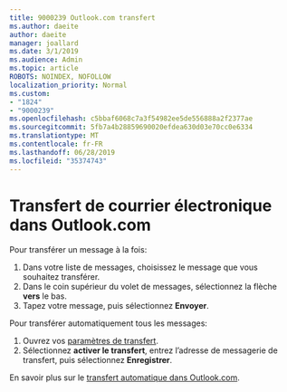 ```yaml
---
title: 9000239 Outlook.com transfert
ms.author: daeite
author: daeite
manager: joallard
ms.date: 3/1/2019
ms.audience: Admin
ms.topic: article
ROBOTS: NOINDEX, NOFOLLOW
localization_priority: Normal
ms.custom:
- "1824"
- "9000239"
ms.openlocfilehash: c5bbaf6068c7a3f54982ee5de556888a2f2377ae
ms.sourcegitcommit: 5fb7a4b28859690020efdea630d03e70cc0e6334
ms.translationtype: MT
ms.contentlocale: fr-FR
ms.lasthandoff: 06/28/2019
ms.locfileid: "35374743"
---
```

# <a name="forwarding-email-in-outlookcom"></a>Transfert de courrier électronique dans Outlook.com

Pour transférer un message à la fois:

1. Dans votre liste de messages, choisissez le message que vous souhaitez transférer.
2. Dans le coin supérieur du volet de messages, sélectionnez la flèche **vers** le bas.
3. Tapez votre message, puis sélectionnez **Envoyer**.

Pour transférer automatiquement tous les messages:

1. Ouvrez vos [paramètres de transfert](https://outlook.live.com/mail/options/mail/forwarding/forwardingOption).
2. Sélectionnez **activer le transfert**, entrez l’adresse de messagerie de transfert, puis sélectionnez **Enregistrer**.

En savoir plus sur le [transfert automatique dans Outlook.com](https://support.office.com/article/6246987c-6c8f-4144-b255-14fc07007dad).